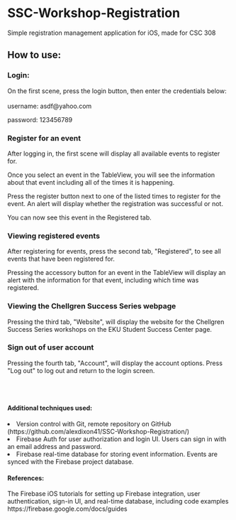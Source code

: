 # SSC-Workshop-Registration
Simple registration management application for iOS, made for CSC 308

<h2>How to use: </h2>

<h3>Login: </h3>
On the first scene, press the login button, then enter the credentials below:
<br><br>
username: asdf@yahoo.com

password: 123456789

<h3>Register for an event</h3>
After logging in, the first scene will display all available events to register for. 

Once you select an event in the TableView, you will see the information about that event including all of the times it is happening.

Press the register button next to one of the listed times to register for the event. An alert will display whether the registration was successful or not.

You can now see this event in the Registered tab.
<h3>Viewing registered events</h3>
After registering for events, press the second tab, "Registered", to see all events that have been registered for.

Pressing the accessory button for an event in the TableView will display an alert with the information for that event, including which time was registered.

<h3>Viewing the Chellgren Success Series webpage</h3>
Pressing the third tab, "Website", will display the website for the Chellgren Success Series workshops on the EKU Student Success Center page.

<h3>Sign out of user account</h3>
Pressing the fourth tab, "Account", will display the account options. Press "Log out" to log out and return to the login screen.

<br><br>
<h4>Additional techniques used:</h4>
<li>Version control with Git, remote repository on GitHub (https://github.com/alexdixon41/SSC-Workshop-Registration/)</li>
<li>Firebase Auth for user authorization and login UI. Users can sign in with an email address and password.</li>
<li>Firebase real-time database for storing event information. Events are synced with the Firebase project database.</li>


<h4>References:</h4>
The Firebase iOS tutorials for setting up Firebase integration, user authentication, sign-in UI, and real-time database, including code examples
  https://firebase.google.com/docs/guides
